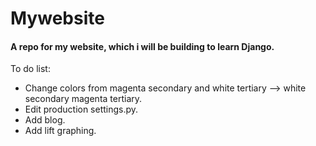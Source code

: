 # Mywebsite

#### A repo for my website, which i will be building to learn Django.


To do list:
- Change colors from magenta secondary and white tertiary --> white secondary magenta tertiary.
- Edit production settings.py.
- Add blog.
- Add lift graphing.
